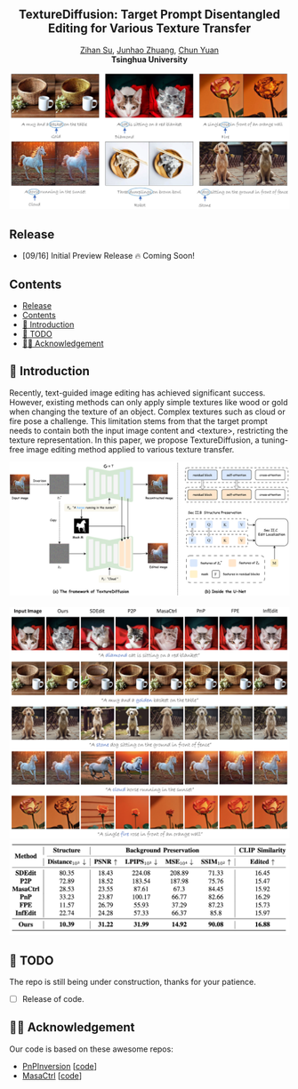 <p align="center">
  <h2 align="center"><strong>TextureDiffusion: Target Prompt Disentangled<br> Editing for Various Texture Transfer</strong></h2>

<p align="center">
    <a href="https://github.com/Sugewud">Zihan Su</a>,
    <a href="https://github.com/zhuang2002">Junhao Zhuang</a>,
    <a href="https://github.com/ppcd401d2">Chun Yuan</a>
    <br>
    <b>Tsinghua University</b>
</p>



<p align="center">
    <img src="image/teaser.png" alt="TexutreDiffusion" width="1000" height="auto">
</p>

## Release
- [09/16] Initial Preview Release 🔥 Coming Soon!

## Contents
- [Release](#release)
- [Contents](#contents)
- [🐶 Introduction](#-introduction)
- [📆 TODO](#-todo)
- [🙌🏻 Acknowledgement](#-acknowledgement)

## 🐶 Introduction
Recently, text-guided image editing has achieved significant success. However, existing methods can only apply simple textures like wood or gold when changing the texture of an object. Complex textures such as cloud or fire pose a challenge. This limitation stems from that the target prompt needs to contain both the input image content and \<texture\>, restricting the texture representation. In this paper, we propose TextureDiffusion, a tuning-free image editing method applied to various texture transfer. 

![pipeline](image/pipeline.png)
<br><br> 
![qualitative_comparison](image/qualitative_comparison.png)
![quantitative_comparison.jpg](image/quantitative_comparison.png)

## 📆 TODO
The repo is still being under construction, thanks for your patience. 
- [ ] Release of code.


## 🙌🏻 Acknowledgement
Our code is based on these awesome repos:
* [PnPInversion](https://arxiv.org/abs/2310.01506) [[code](https://github.com/cure-lab/PnPInversion/tree/main)]
* [MasaCtrl](https://arxiv.org/abs/2304.08465) [[code](https://github.com/TencentARC/MasaCtrl)]


